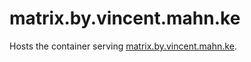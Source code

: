 # matrix.by.vincent.mahn.ke

Hosts the container serving [matrix.by.vincent.mahn.ke](https://matrix.by.vincent.mahn.ke).